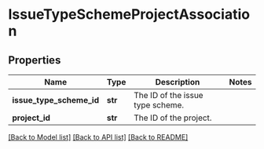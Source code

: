 # IssueTypeSchemeProjectAssociation

## Properties
Name | Type | Description | Notes
------------ | ------------- | ------------- | -------------
**issue_type_scheme_id** | **str** | The ID of the issue type scheme. | 
**project_id** | **str** | The ID of the project. | 

[[Back to Model list]](../README.md#documentation-for-models) [[Back to API list]](../README.md#documentation-for-api-endpoints) [[Back to README]](../README.md)

